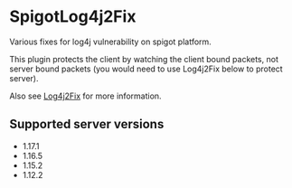 # SpigotLog4j2Fix
Various fixes for log4j vulnerability on spigot platform.

This plugin protects the client by watching the client bound packets, not server bound packets (you would need to use Log4j2Fix below to protect server).

Also see [Log4j2Fix](https://github.com/AzisabaNetwork/Log4j2Fix) for more information.

## Supported server versions
- 1.17.1
- 1.16.5
- 1.15.2
- 1.12.2
